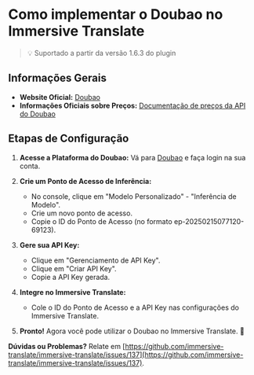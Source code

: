 # Como implementar o Doubao no Immersive Translate

> 💡 Suportado a partir da versão 1.6.3 do plugin

## Informações Gerais

- **Website Oficial:** [Doubao](https://www.volcengine.com/product/doubao)
- **Informações Oficiais sobre Preços:** [Documentação de preços da API do Doubao](https://www.volcengine.com/docs/82379/1099320)

## Etapas de Configuração

1. **Acesse a Plataforma do Doubao:** Vá para [Doubao](https://console.volcengine.com/ark) e faça login na sua conta.

2. **Crie um Ponto de Acesso de Inferência:**

   - No console, clique em "Modelo Personalizado" - "Inferência de Modelo".
   - Crie um novo ponto de acesso.
   - Copie o ID do Ponto de Acesso (no formato ep-20250215077120-69123).

3. **Gere sua API Key:**

   - Clique em "Gerenciamento de API Key".
   - Clique em "Criar API Key".
   - Copie a API Key gerada.

4. **Integre no Immersive Translate:**

   - Cole o ID do Ponto de Acesso e a API Key nas configurações do Immersive Translate.

5. **Pronto!** Agora você pode utilizar o Doubao no Immersive Translate. 🎉

**Dúvidas ou Problemas?** Relate em [https://github.com/immersive-translate/immersive-translate/issues/137](https://github.com/immersive-translate/immersive-translate/issues/137).
